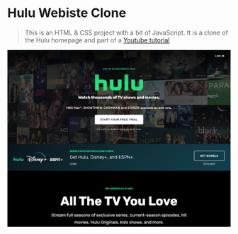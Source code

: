 # Hulu Webiste Clone

> This is an HTML & CSS project with a bit of JavaScript. It is a clone of the Hulu homepage and part of a [Youtube tutorial](https://www.youtube.com/watch?v=9OVLaEjY-Rc)

![Hulu Clone](/img/screen.png 'Hulu Clone')